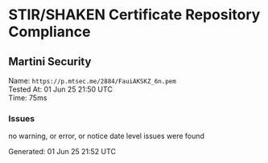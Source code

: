# STIR/SHAKEN Certificate Repository Compliance

## Martini Security

Name: `https://p.mtsec.me/2884/FauiAKSKZ_6n.pem`\
Tested At: 01 Jun 25 21:50 UTC\
Time: 75ms

### Issues

no warning, or error, or notice date level issues were found

Generated: 01 Jun 25 21:52 UTC
